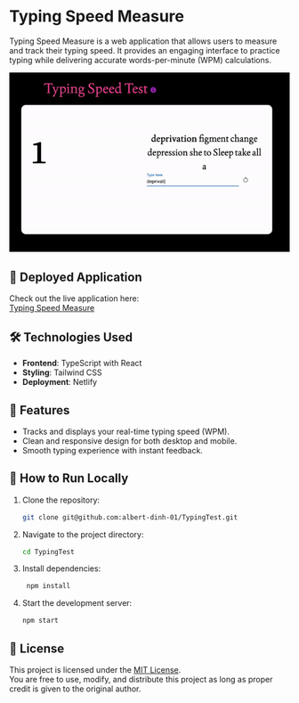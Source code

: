 # Typing Speed Measure

Typing Speed Measure is a web application that allows users to measure and track their typing speed. It provides an engaging interface to practice typing while delivering accurate words-per-minute (WPM) calculations.

![Typing Speed Demo](assets/typing_speed_demo.gif)

## 🚀 Deployed Application

Check out the live application here:  
[Typing Speed Measure](https://peaceful-muffin-0fc3d6.netlify.app/)

## 🛠️ Technologies Used

- **Frontend**: TypeScript with React
- **Styling**: Tailwind CSS
- **Deployment**: Netlify

## 📄 Features

- Tracks and displays your real-time typing speed (WPM).
- Clean and responsive design for both desktop and mobile.
- Smooth typing experience with instant feedback.

## 🔧 How to Run Locally

1. Clone the repository:

   ```bash
   git clone git@github.com:albert-dinh-01/TypingTest.git
   ```

2. Navigate to the project directory:

   ```bash
   cd TypingTest
   ```

3. Install dependencies:

   ```bash
    npm install
   ```

4. Start the development server:

   ```bash
   npm start
   ```

## 📜 License

This project is licensed under the [MIT License](LICENSE).  
You are free to use, modify, and distribute this project as long as proper credit is given to the original author.
